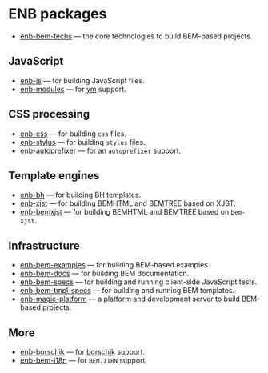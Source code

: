 # ENB packages

* [enb-bem-techs](https://ru.bem.info/toolbox/enb/enb-bem-techs/) — the core technologies to build BEM-based projects.

## JavaScript

* [enb-js](https://github.com/enb/enb-js) — for building JavaScript files.
* [enb-modules](https://github.com/enb/enb-modules) — for [ym](https://ru.bem.info/tools/bem/modules/) support.

## CSS processing

* [enb-css](https://github.com/enb/enb-css) — for building `css` files.
* [enb-stylus](https://github.com/enb/enb-stylus) — for building `stylus` files.
* [enb-autoprefixer](https://github.com/enb/enb-autoprefixer) — for an `autoprefixer` support.

## Template engines

* [enb-bh](https://ru.bem.info/toolbox/enb/enb-bh/) — for building BH templates.
* [enb-xjst](https://github.com/enb/enb-xjst/blob/master/README.md) — for building BEMHTML and BEMTREE based on XJST.
* [enb-bemxjst](https://ru.bem.info/toolbox/enb/enb-bemxjst/) — for building BEMHTML and BEMTREE based on `bem-xjst`.

## Infrastructure

* [enb-bem-examples](https://ru.bem.info/toolbox/enb/enb-bem-examples/) — for building BEM-based examples.
* [enb-bem-docs](https://ru.bem.info/toolbox/enb/enb-bem-docs/) — for building BEM documentation.
* [enb-bem-specs](https://ru.bem.info/toolbox/enb/enb-bem-specs/) — for building and running client-side JavaScript tests.
* [enb-bem-tmpl-specs](https://ru.bem.info/toolbox/enb/enb-bem-tmpl-specs/) — for building and running BEM templates.
* [enb-magic-platform](https://github.com/enb-bem/enb-magic-platform) — a platform and development server to build BEM-based projects.

## More

* [enb-borschik](https://github.com/enb/enb-borschik) — for [borschik](https://github.com/borschik/borschik/blob/master/docs/index/index.ru.md) support.
* [enb-bem-i18n](https://github.com/enb-bem/enb-bem-i18n) — for `BEM.I18N` support.
